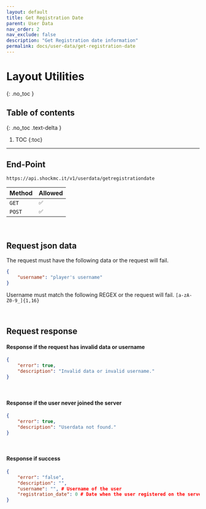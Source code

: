 ```yaml
---
layout: default
title: Get Registration Date
parent: User Data
nav_order: 2
nav_exclude: false
description: "Get Registration date information"
permalink: docs/user-data/get-registration-date
---
```

# Layout Utilities
{: .no_toc }

## Table of contents
{: .no_toc .text-delta }

1. TOC
{:toc}

---

## End-Point

```
https://api.shockmc.it/v1/userdata/getregistrationdate
```


| Method           | Allowed                       |
|:-----------------|:------------------------------|
| `GET`            | `✅`                          |
| `POST`           | `✅`                          |

<br/>

## Request json data 

The request must have the following data or the request will fail.

```json
{
    "username": "player's username"
}
```

Username must match the following REGEX or the request will fail. ```[a-zA-Z0-9_]{1,16}```

<br/>

## Request response

#### Response if the request has invalid data or username

```json
{
    "error": true,
    "description": "Invalid data or invalid username."
}
```

<br/>

#### Response if the user never joined the server

```json
{
    "error": true,
    "description": "Userdata not found."
}
```

<br/>

#### Response if success

```json
{
    "error": "false",
    "description": "",
    "username": "", # Username of the user
    "registration_date": 0 # Date when the user registered on the server
}
```